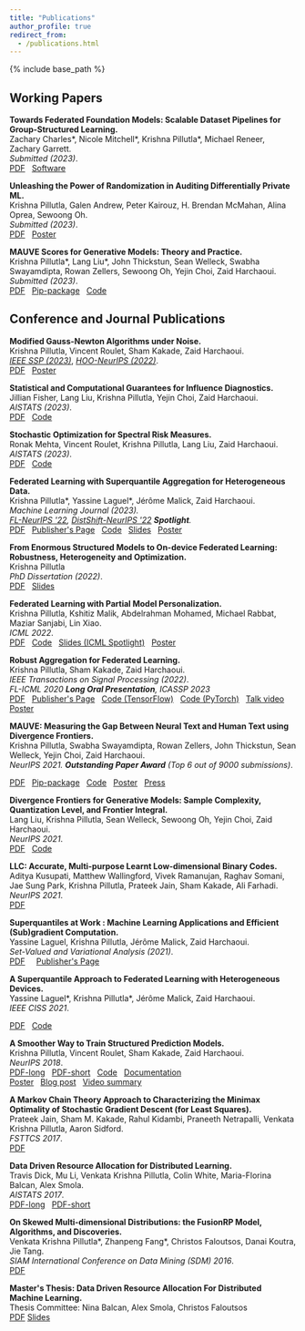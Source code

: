 ```yaml
---
title: "Publications"
author_profile: true
redirect_from: 
  - /publications.html
---
```


{% include base_path %}



<!-- Leave two spaces at the end -->

## Working Papers

**Towards Federated Foundation Models: Scalable Dataset Pipelines for Group-Structured Learning.**  
Zachary Charles\*, Nicole Mitchell\*, Krishna Pillutla\*, Michael Reneer, Zachary Garrett.    
*Submitted (2023)*.  
[PDF](https://arxiv.org/pdf/2307.09619.pdf)  &nbsp;
[Software](https://github.com/google-research/dataset_grouper) &nbsp;

**Unleashing the Power of Randomization in Auditing Differentially Private ML.**  
Krishna Pillutla, Galen Andrew, Peter Kairouz, H. Brendan McMahan, Alina Oprea, Sewoong Oh.  
*Submitted (2023)*.  
[PDF](https://arxiv.org/pdf/2305.18447.pdf)  &nbsp;
[Poster](/papers/2023_auditing-lidp-poster.pdf) &nbsp;

**MAUVE Scores for Generative Models: Theory and Practice.**  
Krishna Pillutla\*, Lang Liu\*, John Thickstun, Sean Welleck, Swabha Swayamdipta, Rowan Zellers, Sewoong Oh, Yejin Choi, Zaid Harchaoui.  
*Submitted (2023)*.  
[PDF](https://arxiv.org/pdf/2212.14578.pdf) &nbsp;
[Pip-package](https://github.com/krishnap25/mauve) &nbsp;
[Code](https://github.com/krishnap25/mauve-experiments) &nbsp;

## Conference and Journal Publications

**Modified Gauss-Newton Algorithms under Noise.**  
Krishna Pillutla, Vincent Roulet, Sham Kakade, Zaid Harchaoui.  
*[IEEE SSP (2023)](https://ssp2023.org/)*, *[HOO-NeurIPS (2022)](https://order-up-ml.github.io/)*.  
[PDF](https://krishnap25.github.io/papers/prox_linear.pdf)  &nbsp;
[Poster](/papers/2022_proxlin-poster.pdf) &nbsp;

**Statistical and Computational Guarantees for Influence Diagnostics.**  
Jillian Fisher, Lang Liu, Krishna Pillutla, Yejin Choi, Zaid Harchaoui.  
*AISTATS (2023)*.  
[PDF](https://arxiv.org/pdf/2212.04014.pdf) &nbsp;
[Code](https://github.com/jfisher52/influence_theory) &nbsp;

**Stochastic Optimization for Spectral Risk Measures.**  
Ronak Mehta, Vincent Roulet, Krishna Pillutla, Lang Liu, Zaid Harchaoui.  
*AISTATS (2023)*.  
[PDF](https://arxiv.org/pdf/2212.05149.pdf) &nbsp;
[Code](https://github.com/ronakdm/lerm) &nbsp;

**Federated Learning with Superquantile Aggregation for Heterogeneous Data.**  
Krishna Pillutla\*, Yassine Laguel\*, Jérôme Malick, Zaid Harchaoui.  
*Machine Learning Journal (2023).*  
*[FL-NeurIPS '22](https://federated-learning.org/fl-neurips-2022/), [DistShift-NeurIPS '22](https://sites.google.com/view/distshift2022) **Spotlight**.*  
[PDF](https://arxiv.org/pdf/2112.09429.pdf) &nbsp;
[Publisher's Page](https://link.springer.com/article/10.1007/s10994-023-06332-x) &nbsp;
[Code](https://github.com/krishnap25/simplicial-fl) &nbsp;
[Slides](/slides/simplicial-fl-informs.pdf)  &nbsp;
[Poster](/papers/2022_sfl-distshift-poster.pdf) &nbsp;

**From Enormous Structured Models to On-device Federated Learning: Robustness, Heterogeneity and Optimization.**  
Krishna Pillutla  
*PhD Dissertation (2022)*.  
[PDF](/papers/phd_dissertation_kpillutla.pdf) &nbsp;
[Slides](/slides/defense.pdf)


**Federated Learning with Partial Model Personalization.**  
Krishna Pillutla, Kshitiz Malik, Abdelrahman Mohamed, Michael Rabbat, Maziar Sanjabi, Lin Xiao.  
*ICML 2022*.  
[PDF](https://arxiv.org/pdf/2204.03809.pdf) &nbsp;
[Code](https://github.com/facebookresearch/FL_partial_personalization) &nbsp;
[Slides (ICML Spotlight)](/slides/pfl_icml.pdf)  &nbsp;
[Poster](/papers/2022_pfl_poster.pdf) &nbsp;


**Robust Aggregation for Federated Learning.**  
Krishna Pillutla, Sham Kakade, Zaid Harchaoui.  
*IEEE Transactions on Signal Processing (2022)*.  
*FL-ICML 2020 **Long Oral Presentation**, ICASSP 2023*  
[PDF](https://arxiv.org/pdf/1912.13445.pdf) &nbsp;
[Publisher's Page](https://ieeexplore.ieee.org/document/9721118) &nbsp;
[Code (TensorFlow)](https://github.com/krishnap25/RFA) &nbsp;
[Code (PyTorch)](https://github.com/krishnap25/tRFA) &nbsp; 
[Talk video](https://www.youtube.com/watch?v=-wNV8pbMNQk) &nbsp;
[Poster](/papers/2022_rfa_poster.pdf) 


**MAUVE: Measuring the Gap Between Neural Text and Human Text using Divergence Frontiers.**  
Krishna Pillutla, Swabha Swayamdipta, Rowan Zellers, John Thickstun, Sean Welleck, Yejin Choi, Zaid Harchaoui.  
*NeurIPS 2021. **Outstanding Paper Award** (Top 6 out of 9000 submissions)*.  
<!-- Previously titled: MAUVE: Human-Machine Divergence Curves for Evaluating Open-Ended Text Generation.   -->
[PDF](https://arxiv.org/pdf/2102.01454.pdf) &nbsp;
[Pip-package](https://github.com/krishnap25/mauve) &nbsp;
[Code](https://github.com/krishnap25/mauve-experiments) &nbsp;
[Poster](/papers/2021-mauve-poster.pdf) &nbsp; 
[Press](https://blog.neurips.cc/2021/11/30/announcing-the-neurips-2021-award-recipients/)  

**Divergence Frontiers for Generative Models: Sample Complexity, Quantization Level, and Frontier Integral.**  
Lang Liu, Krishna Pillutla, Sean Welleck, Sewoong Oh, Yejin Choi, Zaid Harchaoui.  
*NeurIPS 2021*.  
[PDF](https://arxiv.org/pdf/2106.07898.pdf) &nbsp; 
[Code](https://github.com/langliu95/divergence-frontier-bounds) 

**LLC: Accurate, Multi-purpose Learnt Low-dimensional Binary Codes.**  
Aditya Kusupati, Matthew Wallingford, Vivek Ramanujan, Raghav Somani, Jae Sung Park, Krishna Pillutla, Prateek Jain, Sham Kakade, Ali Farhadi.  
*NeurIPS 2021*.  
[PDF](https://arxiv.org/pdf/2106.01487.pdf)


**Superquantiles at Work : Machine Learning Applications and Efficient (Sub)gradient Computation.**  
Yassine Laguel, Krishna Pillutla, Jérôme Malick, Zaid Harchaoui.  
*Set-Valued and Variational Analysis (2021)*.  
[PDF](https://arxiv.org/pdf/2201.00508.pdf) &nbsp; &nbsp; 
[Publisher's Page](https://link.springer.com/article/10.1007/s11228-021-00609-w)

**A Superquantile Approach to Federated Learning with Heterogeneous Devices.**  
Yassine Laguel\*, Krishna Pillutla\*, Jérôme Malick, Zaid Harchaoui.  
*IEEE CISS 2021*.  
<!-- Previously titled: Device Heterogeneity in Federated Learning: A Superquantile Approach.   -->
[PDF](/papers/2021_Simplicial_FL_CISS.pdf)
&nbsp;
[Code](https://github.com/krishnap25/simplicial-fl)

<!-- [PDF-arXiv(old)](https://arxiv.org/pdf/2002.11223.pdf)  -->

**A Smoother Way to Train Structured Prediction Models.**  
Krishna Pillutla, Vincent Roulet, Sham Kakade, Zaid Harchaoui.  
*NeurIPS 2018*.  
[PDF-long](https://arxiv.org/pdf/1902.03228.pdf) &nbsp;
[PDF-short](/papers/2018_neurips_smoother.pdf) &nbsp;
[Code](https://github.com/krishnap25/casimir) &nbsp;
[Documentation](https://homes.cs.washington.edu/~pillutla/documentation/casimir/)  
[Poster](/papers/2018_neurips_smoother_poster.pdf) &nbsp;
[Blog post](http://ads-institute.uw.edu//blog/2018/12/17/deep-struct-pred/) &nbsp;
[Video summary](https://youtu.be/DkmroHdthvk)

**A Markov Chain Theory Approach to Characterizing the Minimax Optimality of Stochastic Gradient Descent (for Least Squares).**  
Prateek Jain, Sham M. Kakade, Rahul Kidambi, Praneeth Netrapalli, Venkata Krishna Pillutla, Aaron Sidford.  
*FSTTCS 2017*.  
[PDF](https://arxiv.org/pdf/1710.09430.pdf)

**Data Driven Resource Allocation for Distributed Learning.**  
Travis Dick, Mu Li, Venkata Krishna Pillutla, Colin White, Maria-Florina Balcan, Alex Smola.  
*AISTATS 2017*.  
[PDF-long](http://arxiv.org/abs/1512.04848) &nbsp;
[PDF-short](http://proceedings.mlr.press/v54/dick17a/dick17a.pdf) &nbsp;  

**On Skewed Multi-dimensional Distributions: the FusionRP Model, Algorithms, and Discoveries.**  
Venkata Krishna Pillutla\*, Zhanpeng Fang\*, Christos Faloutsos, Danai Koutra, Jie Tang.  
*SIAM International Conference on Data Mining (SDM) 2016*.  
[PDF](https://epubs.siam.org/doi/epdf/10.1137/1.9781611974348.88) &nbsp;  


**Master's Thesis: Data Driven Resource Allocation For Distributed Machine Learning.**                 
Thesis Committee: Nina Balcan, Alex Smola, Christos Faloutsos  
     [PDF](/papers/mthesis.pdf) [Slides](/papers/mthesis_presentation.pdf)


<!-- The [DBLP](http://dblp.uni-trier.de/pers/hd/p/Pillutla:Venkata_Krishna) listing provides a comprehensive list of my publications. -->
